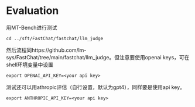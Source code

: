 # Evaluation
用MT-Bench进行测试
```
cd ../sft/FastChat/fastchat/llm_judge
```
然后流程同https://github.com/lm-sys/FastChat/tree/main/fastchat/llm_judge。但注意要使用openai keys，可在shell环境变量中设置
```
export OPENAI_API_KEY=<your api key>
```
测试还可以用athropic评估（自行设置，默认为gpt4），同样要是使用api key。
```
export ANTHROPIC_API_KEY=<your api key>
```